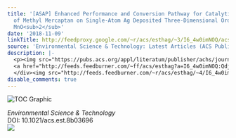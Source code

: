 ```yaml
---
title: '[ASAP] Enhanced Performance and Conversion Pathway for Catalytic Ozonation
  of Methyl Mercaptan on Single-Atom Ag Deposited Three-Dimensional Ordered Mesoporous
  MnO<sub>2</sub>'
date: '2018-11-09'
linkTitle: http://feedproxy.google.com/~r/acs/esthag/~3/I6_4w0imNOQ/acs.est.8b03696
source: 'Environmental Science & Technology: Latest Articles (ACS Publications)'
description: |-
  <p><img src="https://pubs.acs.org/appl/literatum/publisher/achs/journals/content/esthag/0/esthag.ahead-of-print/acs.est.8b03696/20181109/images/medium/es-2018-036969_0006.gif" alt="TOC Graphic"/></p><div><cite>Environmental Science & Technology</cite></div><div>DOI: 10.1021/acs.est.8b03696</div><div class="feedflare">
  <a href="http://feeds.feedburner.com/~ff/acs/esthag?a=I6_4w0imNOQ:Qdj2rGHG0fA:yIl2AUoC8zA"><img src="http://feeds.feedburner.com/~ff/acs/esthag?d=yIl2AUoC8zA" border="0"></img></a>
  </div><img src="http://feeds.feedburner.com/~r/acs/esthag/~4/I6_4w0imNOQ" height="1" width="1" ...
disable_comments: true
---
```

<p><img src="https://pubs.acs.org/appl/literatum/publisher/achs/journals/content/esthag/0/esthag.ahead-of-print/acs.est.8b03696/20181109/images/medium/es-2018-036969_0006.gif" alt="TOC Graphic"/></p><div><cite>Environmental Science & Technology</cite></div><div>DOI: 10.1021/acs.est.8b03696</div><div class="feedflare">
<a href="http://feeds.feedburner.com/~ff/acs/esthag?a=I6_4w0imNOQ:Qdj2rGHG0fA:yIl2AUoC8zA"><img src="http://feeds.feedburner.com/~ff/acs/esthag?d=yIl2AUoC8zA" border="0"></img></a>
</div><img src="http://feeds.feedburner.com/~r/acs/esthag/~4/I6_4w0imNOQ" height="1" width="1" ...